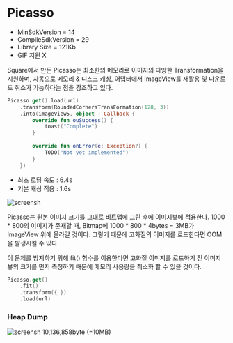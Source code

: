 # Picasso

- MinSdkVersion = 14
- CompileSdkVersion = 29
- Library Size = 121Kb
- GIF 지원 X

Square에서 만든 Picasso는 최소한의 메모리로 이미지의 다양한 Transformation을 지원하며, 자동으로 메모리 & 디스크 캐싱, 
어댑터에서 ImageView를 재활용 및 다운로드 취소가 가능하다는 점을 강조하고 있다.

```kotlin
Picasso.get().load(url)
    .transform(RoundedCornersTransFormation(128, 3))
    .into(imageView5, object : Callback {
        override fun ouSuccess() {
            toast("Complete")
        }
        
        override fun onError(e: Exception?) {
            TODO("Not yet implemented")
        }
    })
```
- 최초 로딩 속도 : 6.4s
- 기본 캐싱 적용 : 1.6s

![screensh](https://velog.velcdn.com/images%2Fjshme%2Fpost%2F3dd57603-26d9-4738-8b87-75c60aa6c6a6%2Fpicasso%20test.gif)

Picasso는 원본 이미지 크기를 그대로 비트맵에 그린 후에 이미지뷰에 적용한다. 1000 * 800의 이미지가 존재할 때, Bitmap에 
1000 * 800 * 4bytes = 3MB가 ImageView 위에 올라갈 것이다. 그렇기 때문에 고화질의 이미지를 로드한다면 OOM을 발생시킬 수 있다.

이 문제를 방지하기 위해 fit() 함수를 이용한다면 고화질 이미지를 로드하기 전 이미지뷰의 크기를 먼저 측정하기 때문에 메모리 사용량을 
최소화 할 수 있을 것이다.

```kotlin
Picasso.get()
    .fit()
    .transform({ })
    .load(url)
```
### Heap Dump
![screensh](https://velog.velcdn.com/images%2Fjshme%2Fpost%2Fabb805e7-0a7f-4fcf-a85e-270163e7adea%2Fimage.png)
10,136,858byte (=10MB)
